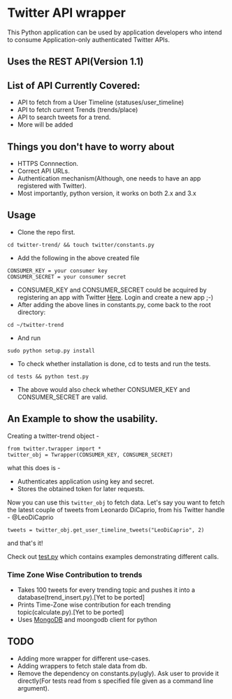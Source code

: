 # Twitter API wrapper

This Python application can be used by application developers who intend to consume Application-only authenticated Twitter APIs.

## Uses the REST API(Version 1.1)

## List of API Currently Covered:

* API to fetch from a User Timeline (statuses/user_timeline)
* API to fetch current Trends (trends/place)
* API to search tweets for a trend.
* More will be added

## Things you don't have to worry about

* HTTPS Connnection.
* Correct API URLs.
* Authentication mechanism(Although, one needs to have an app registered with Twitter).
* Most importantly, python version, it works on both 2.x and 3.x

## Usage

* Clone the repo first.
```
cd twitter-trend/ && touch twitter/constants.py
```
* Add the following in the above created file
```
CONSUMER_KEY = your consumer key
CONSUMER_SECRET = your consumer secret
```
* CONSUMER_KEY and CONSUMER_SECRET could be acquired by registering an app with Twitter [Here](https://apps.twitter.com/). Login and create a new app ;-)
* After adding the above lines in constants.py, come back to the root directory:
```
cd ~/twitter-trend
```
* And run
```
sudo python setup.py install
```
* To check whether installation is done, cd to tests and run the tests.
```
cd tests && python test.py
```
* The above would also check whether CONSUMER_KEY and CONSUMER_SECRET are valid.


## An Example to show the usability.
Creating a twitter-trend object -
```
from twitter.twrapper import *
twitter_obj = Twrapper(CONSUMER_KEY, CONSUMER_SECRET)
```
what this does is -
* Authenticates application using key and secret.
* Stores the obtained token for later requests.

Now you can use this `twitter_obj` to fetch data.
Let's say you want to fetch the latest couple of tweets from Leonardo DiCaprio, from his Twitter handle - @LeoDiCaprio

```
tweets = twitter_obj.get_user_timeline_tweets("LeoDiCaprio", 2)

```
and that's it!

Check out [test.py](https://github.com/abhi11/twitter-trend/blob/master/tests/test.py) which contains examples demonstrating different calls.

### Time Zone Wise Contribution to trends

* Takes 100 tweets for every trending topic and pushes it into a database(trend_insert.py).[Yet to be ported]
* Prints Time-Zone wise contribution for each trending topic(calculate.py).[Yet to be ported]
* Uses [MongoDB](http://www.mongodb.org/ "MongoDB") and moongodb client for python

## TODO
* Adding more wrapper for different use-cases.
* Adding wrappers to fetch stale data from db.
* Remove the dependency on constants.py(ugly). Ask user to provide it directly(For tests read from s specified file given as a command line argument).
